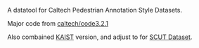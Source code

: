 A datatool for Caltech Pedestrian Annotation Style Datasets.

Major code from [caltech/code3.2.1](http://www.vision.caltech.edu/Image_Datasets/CaltechPedestrians/)

Also combained [KAIST](https://sites.google.com/site/pedestrianbenchmark/) version, and adjust to for [SCUT Dataset](https://github.com/SCUT-CV/SCUT_FIR_Pedestrian_Dataset).

